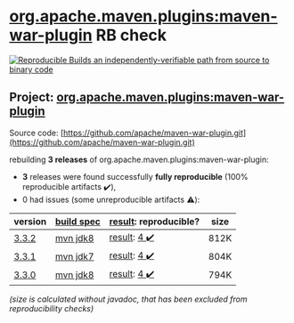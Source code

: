 [org.apache.maven.plugins:maven-war-plugin](https://search.maven.org/artifact/org.apache.maven.plugins/maven-war-plugin/) RB check
=======

[![Reproducible Builds](https://reproducible-builds.org/images/logos/rb.svg) an independently-verifiable path from source to binary code](https://reproducible-builds.org/)

## Project: [org.apache.maven.plugins:maven-war-plugin](https://search.maven.org/artifact/org.apache.maven.plugins/maven-war-plugin/)

Source code: [https://github.com/apache/maven-war-plugin.git](https://github.com/apache/maven-war-plugin.git)

rebuilding **3 releases** of org.apache.maven.plugins:maven-war-plugin:
- **3** releases were found successfully **fully reproducible** (100% reproducible artifacts :heavy_check_mark:),
- 0 had issues (some unreproducible artifacts :warning:):

| version | [build spec](/BUILDSPEC.md) | [result](https://reproducible-builds.org/docs/jvm/): reproducible? | size |
| -- | --------- | ------ | -- |
| [3.3.2](https://search.maven.org/artifact/org.apache.maven.plugins/maven-war-plugin/3.3.2/pom) | [mvn jdk8](maven-war-plugin-3.3.2.buildspec) | [result](maven-war-plugin-3.3.2.buildinfo): [4 :heavy_check_mark: ](maven-war-plugin-3.3.2.buildcompare) | 812K |
| [3.3.1](https://search.maven.org/artifact/org.apache.maven.plugins/maven-war-plugin/3.3.1/pom) | [mvn jdk7](maven-war-plugin-3.3.1.buildspec) | [result](maven-war-plugin-3.3.1.buildinfo): [4 :heavy_check_mark: ](maven-war-plugin-3.3.1.buildcompare) | 804K |
| [3.3.0](https://search.maven.org/artifact/org.apache.maven.plugins/maven-war-plugin/3.3.0/pom) | [mvn jdk8](maven-war-plugin-3.3.0.buildspec) | [result](maven-war-plugin-3.3.0.buildinfo): [4 :heavy_check_mark: ](maven-war-plugin-3.3.0.buildcompare) | 794K |

<i>(size is calculated without javadoc, that has been excluded from reproducibility checks)</i>
